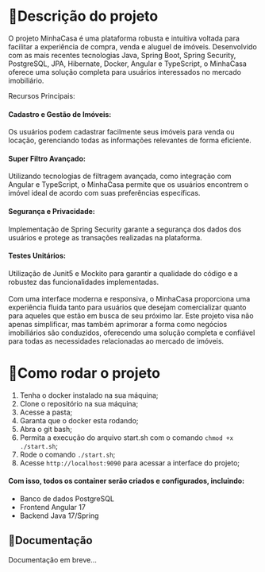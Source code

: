 # 🔹Descrição do projeto
O projeto MinhaCasa é uma plataforma robusta e intuitiva voltada para facilitar a experiência de compra, venda e aluguel de imóveis. Desenvolvido com as mais recentes tecnologias Java, Spring Boot, Spring Security, PostgreSQL, JPA, Hibernate, Docker, Angular e TypeScript, o MinhaCasa oferece uma solução completa para usuários interessados no mercado imobiliário.

Recursos Principais:

#### Cadastro e Gestão de Imóveis: 
Os usuários podem cadastrar facilmente seus imóveis para venda ou locação, gerenciando todas as informações relevantes de forma eficiente.
#### Super Filtro Avançado: 
Utilizando tecnologias de filtragem avançada, como integração com Angular e TypeScript, o MinhaCasa permite que os usuários encontrem o imóvel ideal de acordo com suas preferências específicas.
#### Segurança e Privacidade: 
Implementação de Spring Security garante a segurança dos dados dos usuários e protege as transações realizadas na plataforma.
#### Testes Unitários: 
Utilização de Junit5 e Mockito para garantir a qualidade do código e a robustez das funcionalidades implementadas.<br><br>
Com uma interface moderna e responsiva, o MinhaCasa proporciona uma experiência fluida tanto para usuários que desejam comercializar quanto para aqueles que estão em busca de seu próximo lar. Este projeto visa não apenas simplificar, mas também aprimorar a forma como negócios imobiliários são conduzidos, oferecendo uma solução completa e confiável para todas as necessidades relacionadas ao mercado de imóveis.
# 🔹Como rodar o projeto
1. Tenha o docker instalado na sua máquina;
2. Clone o repositório na sua máquina;
3. Acesse a pasta;
4. Garanta que o docker esta rodando;
5. Abra o git bash;
6. Permita a execução do arquivo start.sh com o comando `chmod +x ./start.sh`;
7. Rode o comando `./start.sh`;
8. Acesse `http://localhost:9090` para acessar a interface do projeto;

#### Com isso, todos os container serão criados e configurados, incluindo:
* Banco de dados PostgreSQL
* Frontend Angular 17
* Backend Java 17/Spring

## 🔹Documentação
Documentação em breve...
